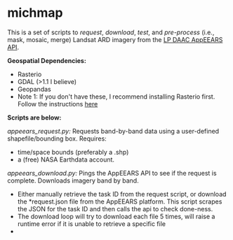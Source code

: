 # michmap


This is a set of scripts to *request*, *download*, *test*, and *pre-process* (i.e., mask, mosaic, merge) Landsat ARD imagery from the [LP DAAC AppEEARS API](https://lpdaacsvc.cr.usgs.gov/appeears/). 

**Geospatial Dependencies:**
- Rasterio 
- GDAL (>1.1 I believe)
- Geopandas
- Note 1: If you don't have these, I recommend installing Rasterio first. Follow the instructions [here](https://rasterio.readthedocs.io/en/latest/installation.html)

**Scripts are below:**

*appeears_request.py:* Requests band-by-band data using a user-defined shapefile/bounding box. Requires:
- time/space bounds (preferably a .shp)
- a (free) NASA Earthdata account.  

*appeears_download.py:* Pings the AppEEARS API to see if the request is complete. Downloads imagery band by band.
- Either manually retrieve the task ID from the request script, or download the \*request.json file from the AppEEARS platform. This script scrapes the JSON for the task ID and then calls the api to check done-ness. 
- The download loop will try to download each file 5 times, will raise a runtime error if it is unable to retrieve a specific file
- 
